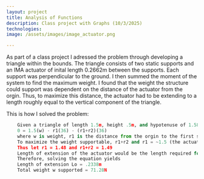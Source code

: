 ```yaml
---
layout: project
title: Analysis of Functions 
description: Class project with Graphs (10/3/2025)
technologies:
image: /assets/images/image_actuator.png

---
```



As part of a class project I adressed the problem through developing a triangle within the bounds.  The triangle consists of two static supports and an IMA actuator of inital length 0.2662m between the supports.  Each support was perpendicular to the ground.  I then summed the moment of the system to find the maximum weight.  I found that the weight the structure could support was dependent on the distance of the actuator from the orgin.  Thus, to maximize this distance, the actuator had to be extending to a length roughly equal to the vertical component of the triangle.


This is how I solved the problem:

```python
    Given a triangle of length 1.5m, height .5m, and hypotenuse of 1.58m, taking the moment about point O in the image yields the equation:
    0 = 1.5(w) - r1(36) - (r1+r2)(36)
    where w is weight, r1 is the distance from the orgin to the first support and r2 is the distance from the first support to the second support.
    To maximize the weight supportable, r1+r2 and r1 = ~1.5 (the actuator can't occupy the same space as another support)
    Thus let r1 = 1.48 and r1+r2 = 1.49
    Length of extension of the actuator would be the length required for actuator to reach the maximum height in the bound (0.5m) so length of extension Lo would be 5 - 0.2662 = .2338 m
    Therefore, solving the equation yields
    Length of extension Lo = .2338m
    Total weight w supported = 71.28N
```





